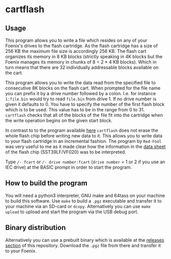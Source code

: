 # cartflash

## Usage
This program allows you to write a file which resides on any of your Foenix's drives to the flash cartridge.
As the flash cartridge has a size of 256 KB the maximum file size is accordingly 256 KB. The flash cart
organizes its memory in 8 KB blocks (strictly speaking in 4K blocks but the Foenix manages its memory in chunks of
8 = 2 * 4 KB blocks). Which in turn means that there are 32 individually addressable blocks available on the cart.

This program allows you to write the data read from the specified file to consecutive 8K blocks on the
flash cart. When prompted for the file name you can prefix it by a drive number followed by a colon. I.e.
for instance `1:file.bin` would try to read `file.bin` from drive 1. If no drive number is given it
defaults to 0. You have to specify the number of the first flash block which is to be used. This value 
has to be in the range from 0 to 31. `cartflash` checks that all of the blocks of the file fit into the 
cartridge when the write operation begins on the given start block.

In contrast to to the program available [here](https://github.com/Red-Fool/F256_FlashCart ) `cartflash`
does not erase the whole flash chip before writing new data to it. This allows you to write data to
your flash cartridge in an incremental fashion. The program by `Red-Fool` was very useful to me as it
made clear how the information in the [data sheet](https://ww1.microchip.com/downloads/en/DeviceDoc/20005023B.pdf) 
of the flash chip (SST39LF/VF020) was to be interpreted.

Type `/- fcart` or `/- drive number:fcart` (`drive number` = 1 or 2 if you use an IEC drive) at the BASIC prompt
in order to start the program.

## How to build the program

You will need a python3 interpreter, GNU make and 64tass on your machine to build this software.
Use `make` to build a `.pgz` executable and transfer it to your machine via an SD-card or `dcopy`.
Alternatively you can use `make upload` to upload and start the program via the USB debug port.

## Binary distribution

Alternatively you can use a prebuilt binary which is available at the 
[releases section](https://github.com/rmsk2/cartflash/releases) of this repository. Download the `.pgz`
file from there and transfer it to your Foenix.
